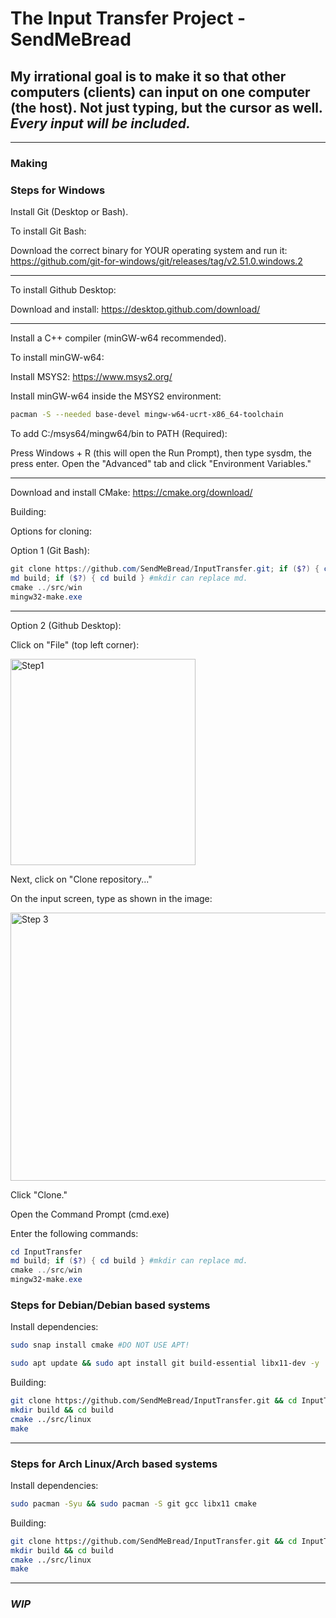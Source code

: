 # The Input Transfer Project - SendMeBread

## My irrational goal is to make it so that other computers (clients) can input on one computer (the host). Not just typing, but the cursor as well. *Every input will be included.*

---

### Making

### Steps for Windows

Install Git (Desktop or Bash).

To install Git Bash:

Download the correct binary for YOUR operating system and run it: <https://github.com/git-for-windows/git/releases/tag/v2.51.0.windows.2>

---

To install Github Desktop:

Download and install: <https://desktop.github.com/download/>

---

Install a C++ compiler (minGW-w64 recommended).

To install minGW-w64:

Install MSYS2: <https://www.msys2.org/>

Install minGW-w64 inside the MSYS2 environment:

```bash
pacman -S --needed base-devel mingw-w64-ucrt-x86_64-toolchain
```

To add C:/msys64/mingw64/bin to PATH (Required):

Press Windows + R (this will open the Run Prompt), then type sysdm, the press enter. Open the "Advanced" tab and click "Environment Variables."

---

Download and install CMake: <https://cmake.org/download/>

Building:

Options for cloning:

Option 1 (Git Bash):

```powershell
git clone https://github.com/SendMeBread/InputTransfer.git; if ($?) { cd InputTransfer }
md build; if ($?) { cd build } #mkdir can replace md.
cmake ../src/win
mingw32-make.exe
```

---

Option 2 (Github Desktop):

Click on "File" (top left corner):

<img width="296" height="330" alt="Step1" src="https://github.com/user-attachments/assets/20dae241-99a2-4fe7-9c56-3323d3676168" />

Next, click on "Clone repository..."

On the input screen, type as shown in the image:

<img width="739" height="429" alt="Step 3" src="https://github.com/user-attachments/assets/76046c34-9215-447d-9958-1ca9ee226934" />

Click "Clone."

Open the Command Prompt (cmd.exe)

Enter the following commands:

```powershell
cd InputTransfer
md build; if ($?) { cd build } #mkdir can replace md.
cmake ../src/win
mingw32-make.exe
```

### Steps for Debian/Debian based systems

Install dependencies:

```bash
sudo snap install cmake #DO NOT USE APT!

sudo apt update && sudo apt install git build-essential libx11-dev -y
```

Building:

```bash
git clone https://github.com/SendMeBread/InputTransfer.git && cd InputTransfer
mkdir build && cd build
cmake ../src/linux
make
```

---

### Steps for Arch Linux/Arch based systems

Install dependencies:

```bash
sudo pacman -Syu && sudo pacman -S git gcc libx11 cmake
```

Building:

```bash
git clone https://github.com/SendMeBread/InputTransfer.git && cd InputTransfer
mkdir build && cd build
cmake ../src/linux
make
```

---

### ***WIP***
